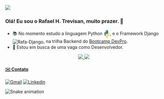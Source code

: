 ![](https://estruyf-github.azurewebsites.net/api/VisitorHit?user=r-trevisan6&repo=r-trevisan6&countColorcountColor&countColor=%237B1E7A)

### Olá! Eu sou o Rafael H. Trevisan, muito prazer. 👋


- 📚 No momento estudo a linguagem Python <img align="center" alt="Rafa-Python" height="30" width="20" src="https://raw.githubusercontent.com/devicons/devicon/master/icons/python/python-original.svg">, e o Framework Django <img align="center" alt="Rafa-Django" height="70" width="40" src="https://cdn.jsdelivr.net/gh/devicons/devicon/icons/django/django-original.svg">, na trilha Backend do [Bootcamp DevPro](https://pythonpro.com.br/).
- 🥇 Estou em busca de uma vaga como Desenvolvedor.

<div align="center">
  <a href="https://github.com/r-trevisan">
  <img height="180em" src="https://github-readme-stats.vercel.app/api?username=r-trevisan&show_icons=true&theme=dark&include_all_commits=true&count_private=true"/>
  <img height="180em" src="https://github-readme-stats.vercel.app/api/top-langs/?username=r-trevisan&layout=compact&langs_count=7&theme=dark"/>
</div>

    
    
  #### ✉️ Contato

  <a target='_blank' href='mailto:rrhtt3@gmail.com'>![Gmail](https://img.shields.io/badge/Gmail-D14836?style=for-the-badge&logo=gmail&logoColor=white)</a>
  <a target='_blank' href='https://www.linkedin.com/in/rafael-h-trevisan-b40935186/'>![Linkedin](https://img.shields.io/badge/LinkedIn-0077B5?style=for-the-badge&logo=linkedin&logoColor=white)</a>
  
  ![Snake animation](https://github.com/r-trevisan/r-trevisan/blob/output/github-contribution-grid-snake.svg)
